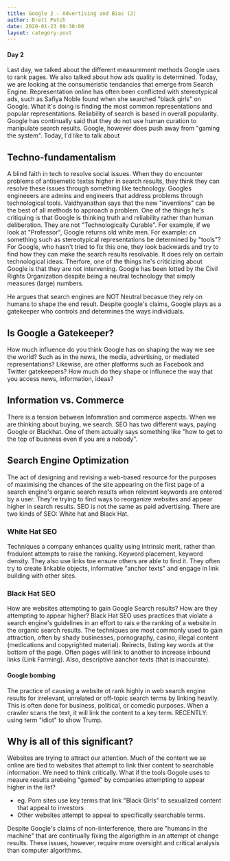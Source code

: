 ```yaml
---
title: Google 2 - Advertising and Bias (2)
author: Brett Petch
date: 2020-01-23 09:30:00
layout: category-post
---
```


#### Day 2

Last day, we talked about the different measurement methods Google uses to rank pages. We also talked about how ads quality is determined. Today, we are looking at the consumeristic tendancies that emerge from Search Engine. Representation online has often been conflicted with stereotypical ads, such as Safiya Noble found when she searched "black girls" on Google. What it's doing is finding the most common representations and popular representations. Reliability of search is based in overall popularity. Google has continually said that they do not use human curation to manipulate search results. Google, however does push away from "gaming the system". Today, I'd like to talk about 

## Techno-fundamentalism
A blind faith in tech to resolve social issues. When they do encounter problems of antisemetic textss higher in search results, they think they can resolve these issues through something like technology. Googles engineeers are admins and engineers that address problems through technological tools. Vaidhyanathan says that the new "inventions" can be the best of all methods to approach a problem. One of the things he's critiquing is that Google is thinking truth and reliability rather than human deliberation. They are not "Technologically Curable".  For example, if we look at "Professor", Google returns old white men. For example: cn something such as stereotypical representations be determined by "tools"? For Google, who hasn't tried to fix this one, they look backwards and try to find how they can make the search results resolvable. It does rely on certain technological ideas. Therfore, one of the things he's criticizing about Google is that they are not intervening. Google has been lotted by the Civil Rights Organization despite being a neutral technology that simply measures (large) numbers.

He argues that search engines are NOT Neutral becasue they rely on humans to shape the end result. Despite google's claims, Google plays as a gatekeeper who controls and determines the ways individuals. 

## Is Google a Gatekeeper?
How much influence do you think Google has on shaping the way we see the world? Such as in the news, the media, advertising, or mediated representations? Likewise, are other platforms such as Facebook and Twitter gatekeepers? How much do they shape or influnece the way that you access news, information, ideas?

## Information vs. Commerce
There is a tension between Infomration and commerce aspects. When we are thinking about buying, we search. SEO has two different ways, paying Google or Blackhat. One of them actually says something like "how to get to the top of buisness even if you are a nobody". 

## Search Engine Optimization
The act of designing and revising a web-based resource for the purposes of maximising the chances of the site appearing on the first page of a search engine's organic search results when relevant keywords are entered by a user. They're trying to find ways to reorganize websites and appear higher in search results. SEO is not the same as paid advertising. There are two kinds of SEO: White hat and Black Hat.

### White Hat SEO
Techniques a company enhances quality using intrinsic merit, rather than frodulent attempts to raise the ranking. Keyword placement, keyword density. They also use links toe ensure others are able to find it. They often try to create linkable objects, informative "anchor texts" and engage in link building with other sites.

### Black Hat SEO
How are websites attempting to gain Google Search results? How are they attempting to appear higher? Black Hat SEO uses practices that violate a search engine's guidelines in an effort to rais e the ranking of a website in the organic search results. The techniques are most commonly used to gain attraction, often by shady businesses, pornography, casino, illegal content (medications and copyrighted material). Reirects, listing key words at the bottom of the page. Often pages will link to another to increase inbound links (Link Farming). Also, descriptive aanchor texts (that is inaccurate).

#### Google bombing
The practice of causing a website ot rank highly in web search engine results for irrelevant, unrelated or off-topic search terms by linking heavily. This is often done for business, political, or comedic purposes. When a crawler scans the text, it will link the content to a key term. RECENTLY: using term "idiot" to show Trump. 
 
## Why is all of this significant?
Websites are trying to attract our attention. Much of the content we se online are tied to websites that attempt to link thier content to searchable information. We need to think critically. What if the tools Gogole uses to meaure results arebeing "gamed" by companies attempting to appear higher in the list? 
- eg. Porn sites use key terms that link "Black Girls" to sexualized content that appeal to investors
- Other websites attempt to appeal to specifically searchable terms. 

Despite Google's claims of non-iinterference, there are "humans in the machine" that are continually fixing the algorigthm in an attempt ot change results. These issues, however, require more oversight and critical analysis than computer algorithms.